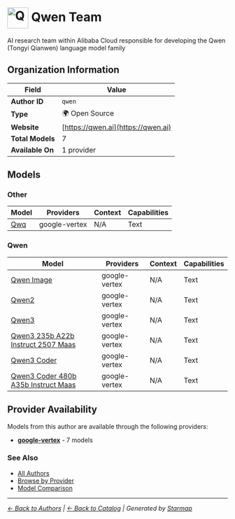 # <img src="https://raw.githubusercontent.com/agentstation/starmap/master/internal/embedded/logos/qwen.svg" alt="Qwen Team logo" width="48" height="48" style="vertical-align: middle;"> Qwen Team
  
  
  
AI research team within Alibaba Cloud responsible for developing the Qwen (Tongyi Qianwen) language model family
  
  
## Organization Information
  
| Field | Value |
|---------|---------|
| **Author ID** | `qwen` |
| **Type** | 🌍 Open Source |
| **Website** | [https://qwen.ai](https://qwen.ai) |
| **Total Models** | 7 |
| **Available On** | 1 provider |

  
## Models
  
### Other
  
| Model | Providers | Context | Capabilities |
|---------|---------|---------|---------|
| [Qwq](./models/qwq-at-qwq-32b.md) | google-vertex | N/A | Text |

  
### Qwen
  
| Model | Providers | Context | Capabilities |
|---------|---------|---------|---------|
| [Qwen Image](./models/qwen-image-at-qwen-image.md) | google-vertex | N/A | Text |
| [Qwen2](./models/qwen2-at-qwen2.5-0.5b-instruct.md) | google-vertex | N/A | Text |
| [Qwen3](./models/qwen3-at-qwen3-235b-a22b-instruct-2507.md) | google-vertex | N/A | Text |
| [Qwen3 235b A22b Instruct 2507 Maas](./models/qwen3-235b-a22b-instruct-2507-maas-at-001.md) | google-vertex | N/A | Text |
| [Qwen3 Coder](./models/qwen3-coder-at-qwen3-coder-480b-a35b-instruct.md) | google-vertex | N/A | Text |
| [Qwen3 Coder 480b A35b Instruct Maas](./models/qwen3-coder-480b-a35b-instruct-maas-at-001.md) | google-vertex | N/A | Text |

  
## Provider Availability
  
Models from this author are available through the following providers:
  
  
- **[google-vertex](../../providers/google-vertex/)** - 7 models
  
### See Also
  
- [All Authors](../)
- [Browse by Provider](../../providers/)
- [Model Comparison](../../models/)
  
---
*_[← Back to Authors](../) | [← Back to Catalog](../../) | Generated by [Starmap](https://github.com/agentstation/starmap)_*